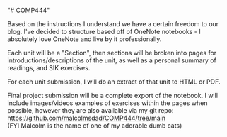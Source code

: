 "# COMP444" 

Based on the instructions I understand we have a certain freedom to our blog. I've decided to structure based off of OneNote notebooks - I absolutely love OneNote and live by it professionally.  

Each unit will be a "Section", then sections will be broken into pages for introductions/descriptions of the unit, as well as a personal summary of readings, and SIK exercises.  

For each unit submission, I will do an extract of that unit to HTML or PDF.  

Final project submission will be a complete export of the notebook. 
I will include images/videos examples of exercises within the pages when possible, however they are also available via my git repo: https://github.com/malcolmsdad/COMP444/tree/main  
(FYI Malcolm is the name of one of my adorable dumb cats)
